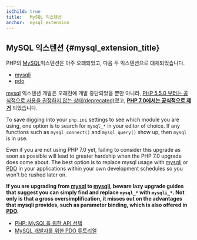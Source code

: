 ```yaml
---
isChild: true
title:   MySQL 익스텐션
anchor:  mysql_extension
---
```


## MySQL 익스텐션 {#mysql_extension_title}

PHP의 [MySQL][mysql]익스텐션은 아주 오래되었고, 다음 두 익스텐션으로 대체되었습니다.

- [mysqli]
- [pdo]

[mysql] 익스텐션 개발은 오래전에 개발 중단되었을 뿐만 아니라, [PHP 5.5.0 부터는 공식적으로 사용을 권장하지 않는 상태(deprecated)][mysql_deprecated]였고, **[PHP 7.0에서는 공식적으로 제거][mysql_removed]** 되었습니다.

To save digging into your `php.ini` settings to see which module you are using, one option is to search for `mysql_*`
in your editor of choice. If any functions such as `mysql_connect()` and `mysql_query()` show up, then `mysql` is
in use.

Even if you are not using PHP 7.0 yet, failing to consider this upgrade as soon as possible will lead to greater
hardship when the PHP 7.0 upgrade does come about. The best option is to replace mysql usage with [mysqli] or [PDO] in
your applications within your own development schedules so you won't be rushed later on.

**If you are upgrading from [mysql] to [mysqli], beware lazy upgrade guides that suggest you can simply find and replace `mysql_*` with `mysqli_*`. Not only is that a gross oversimplification, it misses out on the advantages that mysqli provides, such as parameter binding, which is also offered in [PDO][pdo].**

* [PHP: MySQL을 위한 API 선택][mysql_api]
* [MySQL 개발자를 위한 PDO 튜토리얼][pdo4mysql_devs]

[mysql]: http://php.net/mysql
[mysql_deprecated]: http://php.net/migration55.deprecated
[mysql_removed]: http://php.net/manual/en/migration70.removed-exts-sapis.php
[mysqli]: http://php.net/mysqli
[pdo]: http://php.net/pdo
[mysql_api]: http://php.net/mysqlinfo.api.choosing
[pdo4mysql_devs]: http://wiki.hashphp.org/PDO_Tutorial_for_MySQL_Developers
